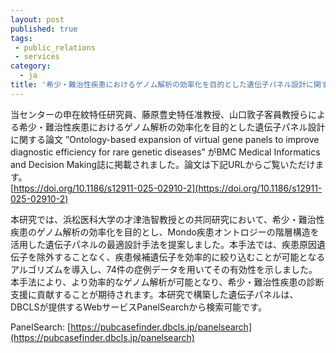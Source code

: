 ```yaml
---
layout: post
published: true
tags:
 - public_relations
 - services
category:
  - ja
title: '希少・難治性疾患におけるゲノム解析の効率化を目的とした遺伝子パネル設計に関する論文がBMC Medical Informatics and Decision Making に掲載されました'
---
```

当センターの申在紋特任研究員、藤原豊史特任准教授、山口敦子客員教授らによる希少・難治性疾患におけるゲノム解析の効率化を目的とした遺伝子パネル設計に関する論文 ”Ontology-based expansion of virtual gene panels to improve diagnostic efficiency for rare genetic diseases” がBMC Medical Informatics and Decision Making誌に掲載されました。論文は下記URLからご覧いただけます。 <br />
[https://doi.org/10.1186/s12911-025-02910-2](https://doi.org/10.1186/s12911-025-02910-2)


本研究では、浜松医科大学の才津浩智教授との共同研究において、希少・難治性疾患のゲノム解析の効率化を目的とし、Mondo疾患オントロジーの階層構造を活用した遺伝子パネルの最適設計手法を提案しました。本手法では、疾患原因遺伝子を除外することなく、疾患候補遺伝子を効率的に絞り込むことが可能となるアルゴリズムを導入し、74件の症例データを用いてその有効性を示しました。本手法により、より効率的なゲノム解析が可能となり、希少・難治性疾患の診断支援に貢献することが期待されます。本研究で構築した遺伝子パネルは、DBCLSが提供するWebサービスPanelSearchから検索可能です。

PanelSearch: [https://pubcasefinder.dbcls.jp/panelsearch](https://pubcasefinder.dbcls.jp/panelsearch)
